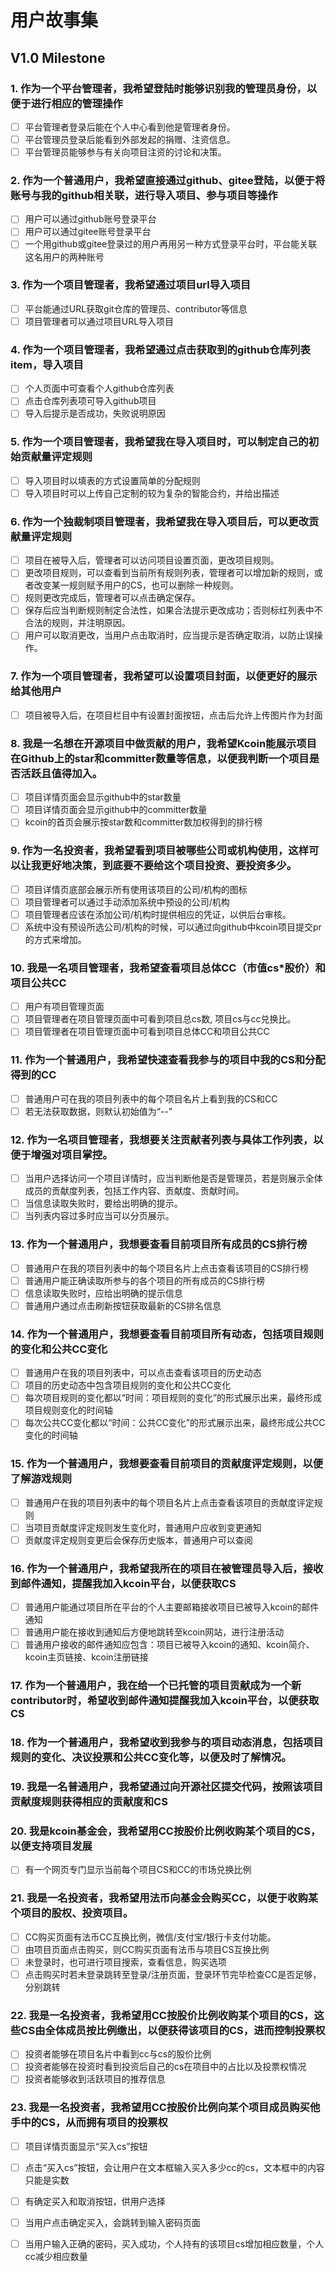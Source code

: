 # 用户故事集
## V1.0 Milestone
### 1. 作为一个平台管理者，我希望登陆时能够识别我的管理员身份，以便于进行相应的管理操作

- [ ] 平台管理者登录后能在个人中心看到他是管理者身份。
- [ ] 平台管理员登录后能看到外部发起的捐赠、注资信息。
- [ ] 平台管理员能够参与有关向项目注资的讨论和决策。
### 2. 作为一个普通用户，我希望直接通过github、gitee登陆，以便于将账号与我的github相关联，进行导入项目、参与项目等操作
- [ ] 用户可以通过github账号登录平台
- [ ] 用户可以通过gitee账号登录平台
- [ ] 一个用github或gitee登录过的用户再用另一种方式登录平台时，平台能关联这名用户的两种账号

### 3. 作为一个项目管理者，我希望通过项目url导入项目

- [ ] 平台能通过URL获取git仓库的管理员、contributor等信息
- [ ] 项目管理者可以通过项目URL导入项目

### 4. 作为一个项目管理者，我希望通过点击获取到的github仓库列表item，导入项目

- [ ] 个人页面中可查看个人github仓库列表
- [ ] 点击仓库列表项可导入github项目
- [ ] 导入后提示是否成功，失败说明原因

### 5. 作为一个项目管理者，我希望我在导入项目时，可以制定自己的初始贡献量评定规则

- [ ] 导入项目时以填表的方式设置简单的分配规则
- [ ] 导入项目时可以上传自己定制的较为复杂的智能合约，并给出描述

### 6. 作为一个独裁制项目管理者，我希望我在导入项目后，可以更改贡献量评定规则
- [ ] 项目在被导入后，管理者可以访问项目设置页面，更改项目规则。
- [ ] 更改项目规则，可以查看到当前所有规则列表，管理者可以增加新的规则，或者改变某一规则赋予用户的CS，也可以删除一种规则。
- [ ] 规则更改完成后，管理者可以点击确定保存。
- [ ] 保存后应当判断规则制定合法性，如果合法提示更改成功；否则标红列表中不合法的规则，并注明原因。
- [ ] 用户可以取消更改，当用户点击取消时，应当提示是否确定取消，以防止误操作。
### 7. 作为一个项目管理者，我希望可以设置项目封面，以便更好的展示给其他用户
- [ ] 项目被导入后，在项目栏目中有设置封面按钮，点击后允许上传图片作为封面
### 8. 我是一名想在开源项目中做贡献的用户，我希望Kcoin能展示项目在Github上的star和committer数量等信息，以便我判断一个项目是否活跃且值得加入。    
- [ ] 项目详情页面会显示github中的star数量
- [ ] 项目详情页面会显示github中的committer数量
- [ ] kcoin的首页会展示按star数和committer数加权得到的排行榜
### 9. 作为一名投资者，我希望看到项目被哪些公司或机构使用，这样可以让我更好地决策，到底要不要给这个项目投资、要投资多少。     
- [ ] 项目详情页底部会展示所有使用该项目的公司/机构的图标
- [ ] 项目管理者可以通过手动添加系统中预设的公司/机构
- [ ] 项目管理者应该在添加公司/机构时提供相应的凭证，以供后台审核。
- [ ] 系统中没有预设所选公司/机构的时候，可以通过向github中kcoin项目提交pr的方式来增加。
### 10. 我是一名项目管理者，我希望查看项目总体CC（市值cs*股价）和项目公共CC

+ [ ] 用户有项目管理页面
+ [ ] 项目管理者在项目管理页面中可看到项目总cs数, 项目cs与cc兑换比。
+ [ ] 项目管理者在项目管理页面中可看到项目总体CC和项目公共CC

### 11. 作为一个普通用户，我希望快速查看我参与的项目中我的CS和分配得到的CC
- [ ] 普通用户可在我的项目列表中的每个项目名片上看到我的CS和CC
- [ ] 若无法获取数据，则默认初始值为“--”
### 12. 作为一名项目管理者，我想要关注贡献者列表与具体工作列表，以便于增强对项目掌控。
- [ ] 当用户选择访问一个项目详情时，应当判断他是否是管理员，若是则展示全体成员的贡献度列表，包括工作内容、贡献度、贡献时间。
- [ ] 当信息读取失败时，要给出明确的提示。
- [ ] 当列表内容过多时应当可以分页展示。
### 13. 作为一个普通用户，我想要查看目前项目所有成员的CS排行榜
- [ ] 普通用户在我的项目列表中的每个项目名片上点击查看该项目的CS排行榜
- [ ] 普通用户能正确读取所参与的各个项目的所有成员的CS排行榜
- [ ] 信息读取失败时，应给出明确的提示信息
- [ ] 普通用户通过点击刷新按钮获取最新的CS排名信息
### 14. 作为一个普通用户，我想要查看目前项目所有动态，包括项目规则的变化和公共CC变化
- [ ] 普通用户在我的项目列表中，可以点击查看该项目的历史动态
- [ ] 项目的历史动态中包含项目规则的变化和公共CC变化
- [ ] 每次项目规则的变化都以“时间：项目规则的变化”的形式展示出来，最终形成项目规则变化的时间轴
- [ ] 每次公共CC变化都以“时间：公共CC变化”的形式展示出来，最终形成公共CC变化的时间轴
### 15. 作为一个普通用户，我想要查看目前项目的贡献度评定规则，以便了解游戏规则
- [ ] 普通用户在我的项目列表中的每个项目名片上点击查看该项目的贡献度评定规则
- [ ] 当项目贡献度评定规则发生变化时，普通用户应收到变更通知
- [ ] 贡献度评定规则变更后会保存历史版本，普通用户可以查阅
### 16. 作为一个普通用户，我希望我所在的项目在被管理员导入后，接收到邮件通知，提醒我加入kcoin平台，以便获取CS
- [ ] 普通用户能通过项目所在平台的个人主要邮箱接收项目已被导入kcoin的邮件通知
- [ ] 普通用户能在接收到通知后方便地跳转至kcoin网站，进行注册活动
- [ ] 普通用户接收的邮件通知应包含：项目已被导入kcoin的通知、kcoin简介、kcoin主页链接、kcoin注册链接
### 17. 作为一个普通用户，我在给一个已托管的项目贡献成为一个新contributor时，希望收到邮件通知提醒我加入kcoin平台，以便获取CS
### 18. 作为一个普通用户，我希望收到我参与的项目动态消息，包括项目规则的变化、决议投票和公共CC变化等，以便及时了解情况。
### 19. 我是一名普通用户，我希望通过向开源社区提交代码，按照该项目贡献度规则获得相应的贡献度和CS
### 20. 我是kcoin基金会，我希望用CC按股价比例收购某个项目的CS，以便支持项目发展

- [ ] 有一个网页专门显示当前每个项目CS和CC的市场兑换比例  

### 21. 我是一名投资者，我希望用法币向基金会购买CC，以便于收购某个项目的股权、投资项目。

- [ ] CC购买页面有法币CC互换比例，微信/支付宝/银行卡支付功能。
- [ ] 由项目页面点击购买，则CC购买页面有法币与项目CS互换比例
- [ ] 未登录时，也可进行项目搜索，查看信息，购买选项
- [ ] 点击购买时若未登录跳转至登录/注册页面，登录环节完毕检查CC是否足够，分别跳转

### 22. 我是一名投资者，我希望用CC按股价比例收购某个项目的CS，这些CS由全体成员按比例缴出，以便获得该项目的CS，进而控制投票权
- [ ] 投资者能够在项目名片中看到cc与cs的股价比例
- [ ] 投资者能够在投资时看到投资后自己的cs在项目中的占比以及投票权情况
- [ ] 投资者能够收到活跃项目的推荐信息

### 23. 我是一名投资者，我希望用CC按股价比例向某个项目成员购买他手中的CS，从而拥有项目的投票权    
- [ ] 项目详情页面显示“买入cs”按钮
- [ ] 点击“买入cs”按钮，会让用户在文本框输入买入多少cc的cs，文本框中的内容只能是实数
- [ ] 有确定买入和取消按钮，供用户选择
- [ ] 当用户点击确定买入，会跳转到输入密码页面
- [ ] 当用户输入正确的密码，买入成功，个人持有的该项目cs增加相应数量，个人cc减少相应数量

